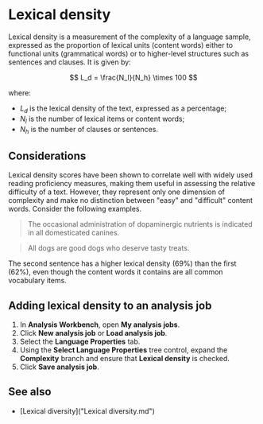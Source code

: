 # Lexical density

Lexical density is a measurement of the complexity of a language sample, expressed as the proportion of lexical units (content words) either to functional units (grammatical words) or to higher-level structures such as sentences and clauses. It is given by:

$$
L_d = \frac{N_l}{N_h} \times 100
$$

where:

- $L_d$ is the lexical density of the text, expressed as a percentage;
- $N_l$ is the number of lexical items or content words;
- $N_h$ is the number of clauses or sentences.

## Considerations

Lexical density scores have been shown to correlate well with widely used reading proficiency measures, making them useful in assessing the relative difficulty of a text. However, they represent only one dimension of complexity and make no distinction between "easy" and "difficult" content words. Consider the following examples.

> The occasional administration of dopaminergic nutrients is indicated in all domesticated canines.

> All dogs are good dogs who deserve tasty treats.

The second sentence has a higher lexical density (69%) than the first (62%), even though the content words it contains are all common vocabulary items.


## Adding lexical density to an analysis job

1. In **Analysis Workbench**, open **My analysis jobs**.
2. Click **New analysis job** or **Load analysis job**.
3. Select the **Language Properties** tab.
4. Using the **Select Language Properties** tree control, expand the **Complexity** branch and ensure that **Lexical density** is checked.
5. Click **Save analysis job**.

## See also

- [Lexical diversity]("Lexical diversity.md")


